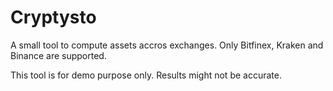 # Cryptysto

A small tool to compute assets accros exchanges. Only Bitfinex, Kraken and Binance are supported.

This tool is for demo purpose only. Results might not be accurate.
